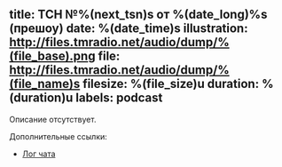 title: ТСН №%(next_tsn)s от %(date_long)%s (прешоу)
date: %(date_time)s
illustration: http://files.tmradio.net/audio/dump/%(file_base).png
file: http://files.tmradio.net/audio/dump/%(file_name)s
filesize: %(file_size)u
duration: %(duration)u
labels: podcast
---
Описание отсутствует.

Дополнительные ссылки:

- [Лог чата](http://files.tmradio.net/audio/dump/%(file_base).log)
